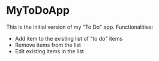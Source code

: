 # MyToDoApp
This is the initial version of my "To Do" app.
Functionalities:
- Add item to the existing list of "to do" items
- Remove items from the list
- Edit existing items in the list
